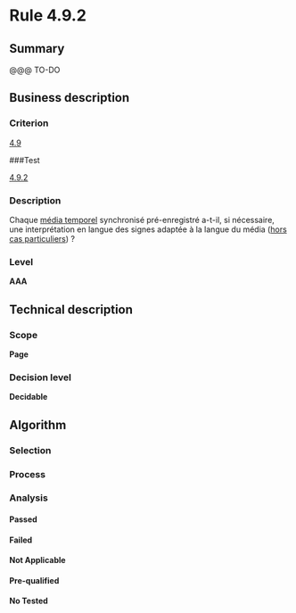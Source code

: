 # Rule 4.9.2

## Summary

@@@ TO-DO

## Business description

### Criterion

[4.9](http://references.modernisation.gouv.fr/sites/default/files/RGAA3_RC2-1/referentiel_technique.htm#crit-4-9)

###Test

[4.9.2](http://references.modernisation.gouv.fr/sites/default/files/RGAA3_RC2-1/referentiel_technique.htm#test-4-9-2)

### Description

Chaque <a href="http://references.modernisation.gouv.fr/sites/default/files/RGAA3_RC2-1/glossaire.htm#mMediaTemp">m&eacute;dia temporel</a> synchronis&eacute; pr&eacute;-enregistr&eacute; a-t-il, si n&eacute;cessaire, une interpr&eacute;tation en langue des signes adapt&eacute;e &agrave; la langue du m&eacute;dia (<a href="http://references.modernisation.gouv.fr/sites/default/files/RGAA3_RC2-1/cas_particulier.htm#cpCrit4-" title="Cas particuliers pour le crit&egrave;re 4.9">hors cas particuliers</a>) ?

### Level

**AAA**

## Technical description

### Scope

**Page**

### Decision level

**Decidable**

## Algorithm

### Selection

### Process

### Analysis

#### Passed

#### Failed

#### Not Applicable

#### Pre-qualified

#### No Tested 






